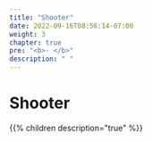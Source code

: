```yaml
---
title: "Shooter"
date: 2022-09-16T08:56:14-07:00
weight: 3
chapter: true
pre: "<b>- </b>"
description: " "
---
```


# Shooter

{{% children description="true" %}}